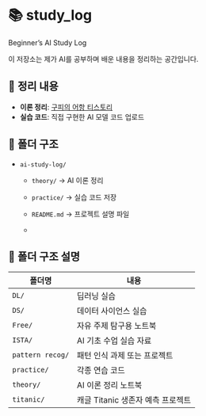 # 📚 study_log
Beginner’s AI Study Log

이 저장소는 제가 AI를 공부하며 배운 내용을 정리하는 공간입니다.





## 📌 정리 내용
- **이론 정리**: [구피의 어항 티스토리](https://fishbowl-guppy.tistory.com/category/AI%20%EA%B3%B5%EB%B6%80%20%EA%B8%B0%EB%A1%9D)
- **실습 코드**: 직접 구현한 AI 모델 코드 업로드





## 📂 폴더 구조
- `ai-study-log/`
  - `theory/` → AI 이론 정리
  - `practice/` → 실습 코드 저장
  - `README.md` → 프로젝트 설명 파일
 
  - 
## 📁 폴더 구조 설명

| 폴더명 | 내용 |
|--------|------|
| `DL/` | 딥러닝 실습 |
| `DS/` | 데이터 사이언스 실습 |
| `Free/` | 자유 주제 탐구용 노트북 |
| `ISTA/` | AI 기초 수업 실습 자료 |
| `pattern recog/` | 패턴 인식 과제 또는 프로젝트 |
| `practice/` | 각종 연습 코드 |
| `theory/` | AI 이론 정리 노트북 |
| `titanic/` | 캐글 Titanic 생존자 예측 프로젝트 |
